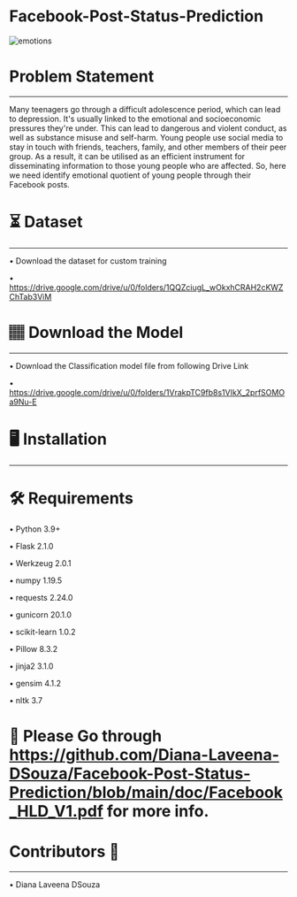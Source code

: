 # Facebook-Post-Status-Prediction
![emotions](https://user-images.githubusercontent.com/102862643/188075062-205a091a-5315-4f6c-9656-80a4a50289b9.JPG)
# Problem Statement
____________________________________________________________________________________________________________________
Many teenagers go through a difficult adolescence period, which can lead to depression. It's usually linked to the emotional and socioeconomic pressures they're
under. This can lead to dangerous and violent conduct, as well as substance misuse and self-harm. Young people use social media to stay in touch with friends, teachers,
family, and other members of their peer group. As a result, it can be utilised as an efficient instrument for disseminating information to those young people who are
affected. So, here we need identify emotional quotient of young people through their Facebook posts.

# ⏳ Dataset
______________________________________________________________________________________________________________________
 • Download the dataset for custom training
 
 • https://drive.google.com/drive/u/0/folders/1QQZciugL_wOkxhCRAH2cKWZChTab3ViM

# 🏽‍ Download the Model
______________________________________________________________________________________________________________________
• Download the Classification model file from following Drive Link

• https://drive.google.com/drive/u/0/folders/1VrakpTC9fb8s1VIkX_2prfSOMOa9Nu-E

# 🖥️ Installation 
______________________________________________________________________________________________________________________

# 🛠️ Requirements

• Python 3.9+

• Flask 2.1.0

• Werkzeug 2.0.1

• numpy 1.19.5

• requests 2.24.0

• gunicorn 20.1.0

• scikit-learn 1.0.2

• Pillow 8.3.2

• jinja2 3.1.0

• gensim 4.1.2

• nltk 3.7

# 📖 Please Go through https://github.com/Diana-Laveena-DSouza/Facebook-Post-Status-Prediction/blob/main/doc/Facebook_HLD_V1.pdf for more info.

# Contributors 👩
______________________________________________________________________________________________________________________
• Diana Laveena DSouza
